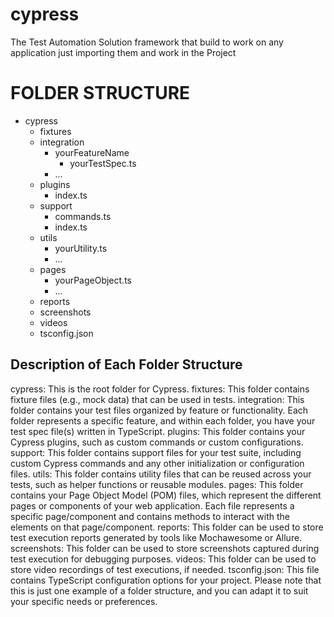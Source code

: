 # cypress
The  Test Automation Solution framework that build to work on any application just importing them and work in the  Project

<B> <H1>FOLDER STRUCTURE </H1> </B>
- cypress
  - fixtures
  - integration
    - yourFeatureName
      - yourTestSpec.ts
    - ...
  - plugins
    - index.ts
  - support
    - commands.ts
    - index.ts
  - utils
    - yourUtility.ts
    - ...
  - pages
    - yourPageObject.ts
    - ...
  - reports
  - screenshots
  - videos
  - tsconfig.json
 
<h2> Description of Each Folder Structure</h2>

cypress: This is the root folder for Cypress.
fixtures: This folder contains fixture files (e.g., mock data) that can be used in tests.
integration: This folder contains your test files organized by feature or functionality. Each folder represents a specific feature, and within each folder, you have your test spec file(s) written in TypeScript.
plugins: This folder contains your Cypress plugins, such as custom commands or custom configurations.
support: This folder contains support files for your test suite, including custom Cypress commands and any other initialization or configuration files.
utils: This folder contains utility files that can be reused across your tests, such as helper functions or reusable modules.
pages: This folder contains your Page Object Model (POM) files, which represent the different pages or components of your web application. Each file represents a specific page/component and contains methods to interact with the elements on that page/component.
reports: This folder can be used to store test execution reports generated by tools like Mochawesome or Allure.
screenshots: This folder can be used to store screenshots captured during test execution for debugging purposes.
videos: This folder can be used to store video recordings of test executions, if needed.
tsconfig.json: This file contains TypeScript configuration options for your project.
Please note that this is just one example of a folder structure, and you can adapt it to suit your specific needs or preferences.
